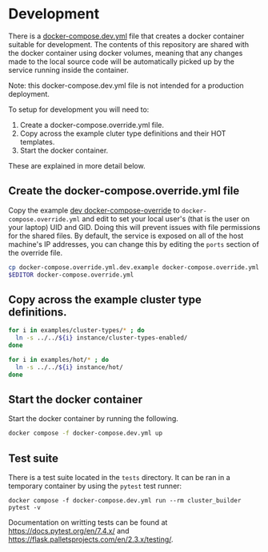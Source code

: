 # Development

There is a [docker-compose.dev.yml](docker-compose.yml) file that creates a docker
container suitable for development. The contents of this repository are shared
with the docker container using docker volumes, meaning that any changes made
to the local source code will be automatically picked up by the service running
inside the container.

Note: this docker-compose.dev.yml file is not intended for a production deployment.

To setup for development you will need to:

1. Create a docker-compose.override.yml file.
2. Copy across the example cluter type definitions and their HOT templates.
3. Start the docker container.

These are explained in more detail below.

## Create the docker-compose.override.yml file

Copy the example [dev
docker-compose-override](docker-compose.override.yml.dev.example) to
`docker-compose.override.yml` and edit to set your local user's (that is the
user on your laptop) UID and GID. Doing this will prevent issues with file
permissions for the shared files.  By default, the service is exposed on all of
the host machine's IP addresses, you can change this by editing the `ports`
section of the override file.

```bash
cp docker-compose.override.yml.dev.example docker-compose.override.yml
$EDITOR docker-compose.override.yml
```

## Copy across the example cluster type definitions.

```bash
for i in examples/cluster-types/* ; do
  ln -s ../../${i} instance/cluster-types-enabled/
done

for i in examples/hot/* ; do
  ln -s ../../${i} instance/hot/
done
```

## Start the docker container

Start the docker container by running the following.

```bash
docker compose -f docker-compose.dev.yml up
```

## Test suite

There is a test suite located in the `tests` directory.  It can be ran in a
temporary container by using the `pytest` test runner:

```
docker compose -f docker-compose.dev.yml run --rm cluster_builder pytest -v
```

Documentation on writting tests can be found at
https://docs.pytest.org/en/7.4.x/ and
https://flask.palletsprojects.com/en/2.3.x/testing/.

